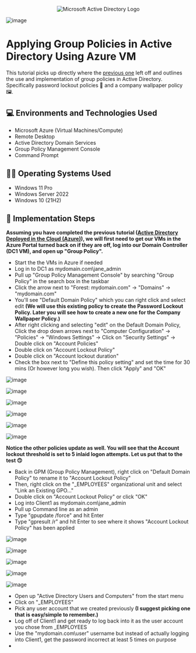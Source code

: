<p align="center">
<img src="https://i.imgur.com/pU5A58S.png" alt="Microsoft Active Directory Logo"/>
</p>

![image](https://github.com/user-attachments/assets/0d08fdec-00b1-4b18-a9fe-1e0aa6d5b572)


<h1>Applying Group Policies in Active Directory Using Azure VM</h1>
This tutorial picks up directly where the <a href="https://github.com/JoshuaSchlegel/configure-ad">previous one</a> left off and outlines the use and implementation of group policies in Active Directory. Specifically password lockout policies 🔐 and a company wallpaper policy 🖼️. 

<h2>💻 Environments and Technologies Used</h2>

- Microsoft Azure (Virtual Machines/Compute)
- Remote Desktop
- Active Directory Domain Services
- Group Policy Management Console
- Command Prompt

<h2>👨‍💻 Operating Systems Used </h2>

- Windows 11 Pro
- Windows Server 2022
- Windows 10 (21H2)

<h2>🧰 Implementation Steps</h2>

**Assuming you have completed the previous tutorial (<a href="https://github.com/JoshuaSchlegel/configure-ad">Active Directory Deployed in the Cloud (Azure)</a>), we will first need to get our VMs in the Azure Portal turned back on if they are off, log into our Domain Controller (DC1 VM), and open up "Group Policy".**

- Start the the VMs in Azure if needed
- Log in to DC1 as mydomain.com\jane_admin
- Pull up "Group Policy Management Console" by searching "Group Policy" in the search box in the taskbar
- Click the arrow next to "Forest: mydomain.com" -> "Domains" -> "mydomain.com"
- You'll see "Default Domain Policy" which you can right click and select edit **(We will use this existing policy to create the Password Lockout Policy. Later you will see how to create a new one for the Company Wallpaper Policy.)**
- After right clicking and selecting "edit" on the Default Domain Policy, Click the drop down arrows next to "Computer Configuration" -> "Policies" -> "Windows Settings" -> Click on "Security Settings" -> Double click on "Account Policies"
- Double click on "Account Lockout Policy"
- Double click on "Account lockout duration"
- Check the box next to "Define this policy setting" and set the time for 30 mins (Or however long you wish). Then click "Apply" and "OK"



![image](https://github.com/user-attachments/assets/28668c5e-79d4-4234-a8ab-4fd63f697b83)

![image](https://github.com/user-attachments/assets/eeeab035-0c87-4790-b51e-17d3616760b2)

![image](https://github.com/user-attachments/assets/870fbe89-b26d-4f82-81ad-7f8c357a86e1)

![image](https://github.com/user-attachments/assets/fded6875-c3be-44f3-9b3b-b6f8708817ac)

![image](https://github.com/user-attachments/assets/6e6da7cb-8f65-4978-b28f-487dcac3f59a)

![image](https://github.com/user-attachments/assets/4c1f96fe-1f4d-4cd7-9ca7-e0dacf49d736)

**Notice the other policies update as well. You will see that the Account lockout threshold is set to 5 inlaid logon attempts. Let us put that to the test 🙃**

- Back in GPM (Group Policy Management), right click on "Default Domain Policy" to rename it to "Account Lockout Policy"
- Then, right click on the "_EMPLOYEES" organizational unit and select "Link an Existing GPO..."
- Double click on "Account Lockout Policy" or click "OK"
- Log into Client1 as mydomain.com\jane_admin
- Pull up Command line as an admin
- Type "gpupdate /force" and hit Enter
- Type "gpresult /r"  and hit Enter to see where it shows "Account Lockout Policy" has been applied

![image](https://github.com/user-attachments/assets/cbc19b54-27c0-4bfb-a8c6-5eb44e76b41b)

![image](https://github.com/user-attachments/assets/924cecbb-7149-455f-9b66-70816b780821)

![image](https://github.com/user-attachments/assets/5855ebc4-c875-4381-99c9-bd4ab2155640)

![image](https://github.com/user-attachments/assets/ac8d948d-4a6e-4a3e-bc8b-8c585e933262)

![image](https://github.com/user-attachments/assets/30453ad3-57e0-475c-84d9-f8d74ee0cbc9)

- Open up "Active Directory Users and Computers" from the start menu
- Click on "_EMPLOYEES"
- Pick any user account that we created previously **(I suggest picking one that is easy/simple to remember.)**
- Log off of Client1 and get ready to log back into it as the user account you chose from _EMPLOYEES
- Use the "mydomain.com\user" username but instead of actually logging into Client1, get the password incorrect at least 5 times on purpose
- 
